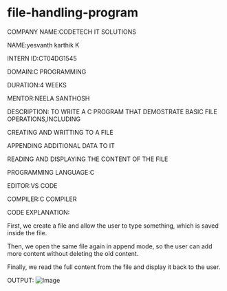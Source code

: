# file-handling-program
COMPANY NAME:CODETECH IT SOLUTIONS

NAME:yesvanth karthik K

INTERN ID:CT04DG1545

DOMAIN:C PROGRAMMING

DURATION:4 WEEKS

MENTOR:NEELA SANTHOSH

DESCRIPTION: TO WRITE A C PROGRAM THAT DEMOSTRATE BASIC FILE OPERATIONS,INCLUDING

CREATING AND WRITTING TO A FILE

APPENDING ADDITIONAL DATA TO IT

READING AND DISPLAYING THE CONTENT OF THE FILE

PROGRAMMING LANGUAGE:C

EDITOR:VS CODE

COMPILER:C COMPILER

CODE EXPLANATION:

First, we create a file and allow the user to type something, which is saved inside the file.

Then, we open the same file again in append mode, so the user can add more content without deleting the old content.

Finally, we read the full content from the file and display it back to the user.

OUTPUT:
![Image](https://github.com/user-attachments/assets/29da2542-8116-41e1-bc34-514fea56d031)
